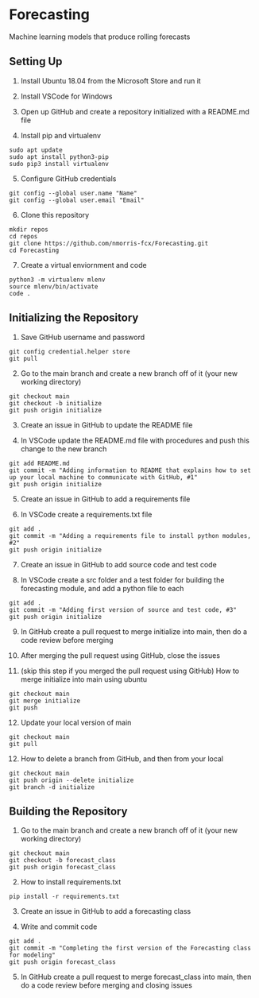 # Forecasting
Machine learning models that produce rolling forecasts

## Setting Up
1. Install Ubuntu 18.04 from the Microsoft Store and run it

2. Install VSCode for Windows

3. Open up GitHub and create a repository initialized with a README.md file

4. Install pip and virtualenv
```ssh
sudo apt update
sudo apt install python3-pip
sudo pip3 install virtualenv
```

5. Configure GitHub credentials
```ssh
git config --global user.name "Name"
git config --global user.email "Email"
```

6. Clone this repository
```ssh
mkdir repos
cd repos
git clone https://github.com/nmorris-fcx/Forecasting.git
cd Forecasting
```

7. Create a virtual enviornment and code
```ssh
python3 -m virtualenv mlenv
source mlenv/bin/activate
code .
```

## Initializing the Repository
1. Save GitHub username and password
```ssh
git config credential.helper store
git pull
```

2. Go to the main branch and create a new branch off of it (your new working directory)
```ssh
git checkout main
git checkout -b initialize
git push origin initialize
```

3. Create an issue in GitHub to update the README file

4. In VSCode update the README.md file with procedures and push this change to the new branch
```ssh
git add README.md
git commit -m "Adding information to README that explains how to set up your local machine to communicate with GitHub, #1"
git push origin initialize
```

5. Create an issue in GitHub to add a requirements file

6. In VSCode create a requirements.txt file
```ssh
git add .
git commit -m "Adding a requirements file to install python modules, #2"
git push origin initialize
```

7. Create an issue in GitHub to add source code and test code

8. In VSCode create a src folder and a test folder for building the forecasting module, and add a python file to each
```ssh
git add .
git commit -m "Adding first version of source and test code, #3"
git push origin initialize
```

9. In GitHub create a pull request to merge initialize into main, then do a code review before merging

10. After merging the pull request using GitHub, close the issues

11. (skip this step if you merged the pull request using GitHub) How to merge initialize into main using ubuntu
```ssh
git checkout main
git merge initialize
git push
```

12. Update your local version of main
```ssh
git checkout main
git pull
```

12. How to delete a branch from GitHub, and then from your local
```ssh
git checkout main
git push origin --delete initialize
git branch -d initialize
```

## Building the Repository
1. Go to the main branch and create a new branch off of it (your new working directory)
```ssh
git checkout main
git checkout -b forecast_class
git push origin forecast_class
```

2. How to install requirements.txt
```ssh
pip install -r requirements.txt
```

3. Create an issue in GitHub to add a forecasting class

4. Write and commit code
```ssh
git add .
git commit -m "Completing the first version of the Forecasting class for modeling"
git push origin forecast_class
```

5. In GitHub create a pull request to merge forecast_class into main, then do a code review before merging and closing issues